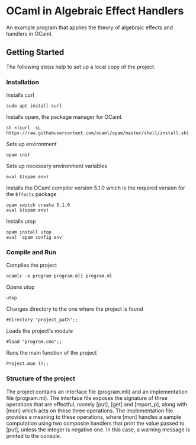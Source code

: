 # OCaml in Algebraic Effect Handlers
An example program that applies the theory of algebraic effects and handlers in OCaml.

## Getting Started
The following steps help to set up a local copy of the project.

### Installation
Installs curl
``` 
sudo apt install curl
```
Installs opam, the package manager for OCaml.
``` 
sh <(curl -sL https://raw.githubusercontent.com/ocaml/opam/master/shell/install.sh)
```
Sets up environment
``` 
opam init 
```
Sets up necessary environment variables
``` 
eval $(opam env) 
```
Installs the OCaml compiler version 5.1.0 which is the required version for the ``` Effects ``` package
```
opam switch create 5.1.0
eval $(opam env)
```
Installs utop
``` 
opam install utop
eval `opam config env`
```

### Compile and Run
Compiles the project
``` 
ocamlc -o program program.mli program.ml 
```

Opens utop
``` 
utop 
```

Changes directory to the one where the project is found
``` 
#directory "project_path";; 
```

Loads the project's module
``` 
#load "program.cmo";; 
```

Runs the main function of the project
``` 
Project.mon ();; 
```

### Structure of the project
The project contains an interface file (program.mli) and an implementation file (program.ml). The interface file exposes the signature of three operations that are effectful, namely [put], [get] and [report_p], along with [mon] which acts on these three operations. The implementation file provides a meaning to these operations, where [mon] handles a sample computation using two composite handlers that print the value passed to [put], unless the integer is negative one. In this case, a warning message is printed to the console.
